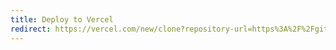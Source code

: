 ```yaml
---
title: Deploy to Vercel
redirect: https://vercel.com/new/clone?repository-url=https%3A%2F%2Fgithub.com%2FCecilapp%2Fthe-butler&project-name=my-blog&repository-name=my-blog&demo-title=The%20Butler&demo-description=A%20ready%20to%20use%20static%20blog%2C%20powered%20by%20Cecil.&demo-url=https%3A%2F%2Fthe-butler.cecil.app&&demo-url=https%3A%2F%2Fraw.githubusercontent.com%2FCecilapp%2Fthe-butler%2Frefs%2Fheads%2Fmaster%2Fassets%2Fimages%2Fcecil-preview.png
---
```

